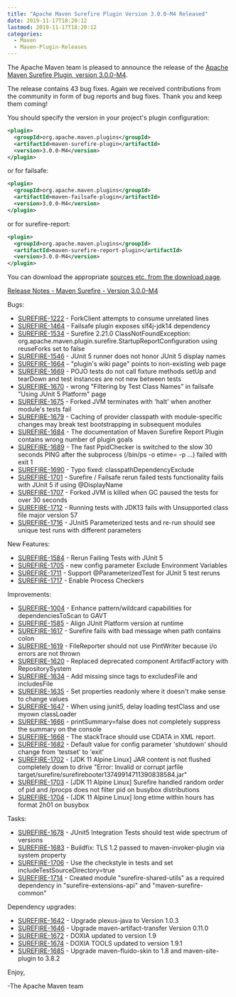 ```yaml
---
title: "Apache Maven Surefire Plugin Version 3.0.0-M4 Released"
date: 2019-11-17T18:20:12
lastmod: 2019-11-17T18:20:12
categories:
  - Maven
  - Maven-Plugin-Releases
---
```

The Apache Maven team is pleased to announce the release of the 
[Apache Maven Surefire Plugin, version 3.0.0-M4](https://maven.apache.org/plugins/maven-surefire-plugin/).

The release contains 43 bug fixes.
Again we received contributions from the community in form of bug reports
and bug fixes. Thank you and keep them coming!

You should specify the version in your project's plugin configuration:

```xml
<plugin>
  <groupId>org.apache.maven.plugins</groupId>
  <artifactId>maven-surefire-plugin</artifactId>
  <version>3.0.0-M4</version>
</plugin>
```

or for failsafe:

```xml
<plugin>
  <groupId>org.apache.maven.plugins</groupId>
  <artifactId>maven-failsafe-plugin</artifactId>
  <version>3.0.0-M4</version>
</plugin>
```

or for surefire-report:

```xml
<plugin>
  <groupId>org.apache.maven.plugins</groupId>
  <artifactId>maven-surefire-report-plugin</artifactId>
  <version>3.0.0-M4</version>
</plugin>
```

You can download the appropriate [sources etc. from the download page](https://maven.apache.org/surefire/download.cgi).


<!-- more -->

[Release Notes - Maven Surefire - Version 3.0.0-M4](https://issues.apache.org/jira/secure/ReleaseNote.jspa?projectId=12317927&version=12344668)

Bugs:

 * [SUREFIRE-1222](https://issues.apache.org/jira/browse/SUREFIRE-1222) - ForkClient attempts to consume unrelated lines
 * [SUREFIRE-1464](https://issues.apache.org/jira/browse/SUREFIRE-1464) - Failsafe plugin exposes slf4j-jdk14 dependency
 * [SUREFIRE-1534](https://issues.apache.org/jira/browse/SUREFIRE-1534) - Surefire 2.21.0 ClassNotFoundException: org.apache.maven.plugin.surefire.StartupReportConfiguration using reuseForks set to false
 * [SUREFIRE-1546](https://issues.apache.org/jira/browse/SUREFIRE-1546) - JUnit 5 runner does not honor JUnit 5 display names
 * [SUREFIRE-1664](https://issues.apache.org/jira/browse/SUREFIRE-1664) - "plugin's wiki page" points to non-existing web page
 * [SUREFIRE-1669](https://issues.apache.org/jira/browse/SUREFIRE-1669) - POJO tests do not call fixture methods setUp and tearDown and test instances are not new between tests
 * [SUREFIRE-1670](https://issues.apache.org/jira/browse/SUREFIRE-1670) - wrong "Filtering by Test Class Names" in failsafe "Using JUnit 5 Platform" page
 * [SUREFIRE-1675](https://issues.apache.org/jira/browse/SUREFIRE-1675) - Forked JVM terminates with 'halt' when another module's tests fail
 * [SUREFIRE-1679](https://issues.apache.org/jira/browse/SUREFIRE-1679) - Caching of provider classpath with module-specific changes may break test bootstrapping in subsequent modules
 * [SUREFIRE-1684](https://issues.apache.org/jira/browse/SUREFIRE-1684) - The documentation of Maven Surefire Report Plugin contains wrong number of plugin goals
 * [SUREFIRE-1689](https://issues.apache.org/jira/browse/SUREFIRE-1689) - The fast PpidChecker is switched to the slow 30 seconds PING after the subprocess (/bin/ps -o etime= -p ...) failed with exit 1
 * [SUREFIRE-1690](https://issues.apache.org/jira/browse/SUREFIRE-1690) - Typo fixed: classpathDependencyExclude
 * [SUREFIRE-1701](https://issues.apache.org/jira/browse/SUREFIRE-1701) - Surefire / Failsafe rerun failed tests functionality fails with JUnit 5 if using @DisplayName
 * [SUREFIRE-1707](https://issues.apache.org/jira/browse/SUREFIRE-1707) - Forked JVM is killed when GC paused the tests for over 30 seconds
 * [SUREFIRE-1712](https://issues.apache.org/jira/browse/SUREFIRE-1712) - Running tests with JDK13 fails with Unsupported class file major version 57
 * [SUREFIRE-1716](https://issues.apache.org/jira/browse/SUREFIRE-1716) - JUnit5 Parameterized tests and re-run should see unique test runs with different parameters


New Features:

 * [SUREFIRE-1584](https://issues.apache.org/jira/browse/SUREFIRE-1584) - Rerun Failing Tests with JUnit 5
 * [SUREFIRE-1705](https://issues.apache.org/jira/browse/SUREFIRE-1705) - new config parameter Exclude Environment Variables
 * [SUREFIRE-1711](https://issues.apache.org/jira/browse/SUREFIRE-1711) - Support @ParameterizedTest for JUnit 5 test reruns
 * [SUREFIRE-1717](https://issues.apache.org/jira/browse/SUREFIRE-1717) - Enable Process Checkers

Improvements:

* [SUREFIRE-1004](https://issues.apache.org/jira/browse/SUREFIRE-1004) - Enhance pattern/wildcard capabilities for dependenciesToScan to GAVT
* [SUREFIRE-1585](https://issues.apache.org/jira/browse/SUREFIRE-1585) - Align JUnit Platform version at runtime
* [SUREFIRE-1617](https://issues.apache.org/jira/browse/SUREFIRE-1617) - Surefire fails with bad message when path contains colon
* [SUREFIRE-1619](https://issues.apache.org/jira/browse/SUREFIRE-1619) - FileReporter should not use PintWriter because i/o errors are not thrown
* [SUREFIRE-1620](https://issues.apache.org/jira/browse/SUREFIRE-1620) - Replaced deprecated component ArtifactFactory with RepositorySystem
* [SUREFIRE-1634](https://issues.apache.org/jira/browse/SUREFIRE-1634) - Add missing since tags to excludesFile and includesFile
* [SUREFIRE-1635](https://issues.apache.org/jira/browse/SUREFIRE-1635) - Set properties readonly where it doesn't make sense to change values
* [SUREFIRE-1647](https://issues.apache.org/jira/browse/SUREFIRE-1647) - When using junit5, delay loading testClass and use myown classLoader
* [SUREFIRE-1666](https://issues.apache.org/jira/browse/SUREFIRE-1666) - printSummary=false does not completely suppress the summary on the console
* [SUREFIRE-1668](https://issues.apache.org/jira/browse/SUREFIRE-1668) - The stackTrace should use CDATA in XML report.
* [SUREFIRE-1682](https://issues.apache.org/jira/browse/SUREFIRE-1682) - Default value for config parameter 'shutdown' should change from 'testset' to 'exit'
* [SUREFIRE-1702](https://issues.apache.org/jira/browse/SUREFIRE-1702) - \[JDK 11 Alpine Linux\] JAR content is not flushed completely down to drive "Error: Invalid or corrupt jarfile target/surefire/surefirebooter13749914711390838584.jar"
* [SUREFIRE-1703](https://issues.apache.org/jira/browse/SUREFIRE-1703) - \[JDK 11 Alpine Linux\] Surefire handled random order of pid and /procps does not filter pid on busybox distributions
* [SUREFIRE-1704](https://issues.apache.org/jira/browse/SUREFIRE-1704) - \[JDK 11 Alpine Linux\] long etime within hours has format 2h01 on busybox

Tasks:

* [SUREFIRE-1678](https://issues.apache.org/jira/browse/SUREFIRE-1678) - JUnit5 Integration Tests should test wide spectrum of versions
* [SUREFIRE-1683](https://issues.apache.org/jira/browse/SUREFIRE-1683) - Buildfix: TLS 1.2 passed to maven-invoker-plugin via system property
* [SUREFIRE-1706](https://issues.apache.org/jira/browse/SUREFIRE-1706) - Use the checkstyle in tests and set includeTestSourceDirectory=true
* [SUREFIRE-1714](https://issues.apache.org/jira/browse/SUREFIRE-1714) - Created module "surefire-shared-utils" as a required dependency in "surefire-extensions-api" and "maven-surefire-common"


Dependency upgrades:

 * [SUREFIRE-1642](https://issues.apache.org/jira/browse/SUREFIRE-1642) - Upgrade plexus-java to Version 1.0.3
 * [SUREFIRE-1646](https://issues.apache.org/jira/browse/SUREFIRE-1646) - Upgrade maven-artifact-transfer Version 0.11.0
 * [SUREFIRE-1672](https://issues.apache.org/jira/browse/SUREFIRE-1672) - DOXIA updated to version 1.9
 * [SUREFIRE-1674](https://issues.apache.org/jira/browse/SUREFIRE-1674) - DOXIA TOOLS updated to version 1.9.1
 * [SUREFIRE-1685](https://issues.apache.org/jira/browse/SUREFIRE-1685) - Upgrade maven-fluido-skin to 1.8 and maven-site-plugin to 3.8.2


Enjoy,

-The Apache Maven team

